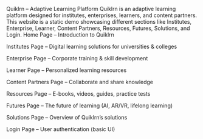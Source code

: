 Quiklrn – Adaptive Learning Platform
Quiklrn is an adaptive learning platform designed for institutes, enterprises, learners, and content partners.
This website is a static demo showcasing different sections like Institutes, Enterprise, Learner, Content Partners, Resources, Futures, Solutions, and Login.
Home Page – Introduction to Quiklrn

Institutes Page – Digital learning solutions for universities & colleges

Enterprise Page – Corporate training & skill development

Learner Page – Personalized learning resources

Content Partners Page – Collaborate and share knowledge

Resources Page – E-books, videos, guides, practice tests

Futures Page – The future of learning (AI, AR/VR, lifelong learning)

Solutions Page – Overview of Quiklrn’s solutions

Login Page – User authentication (basic UI)
